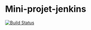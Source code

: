 # Mini-projet-jenkins 
[![Build Status](https://3f67-88-170-188-78.ngrok-free.app/job/mini-projet-jenkins/badge/icon)](https://3f67-88-170-188-78.ngrok-free.app/job/mini-projet-jenkins/)
